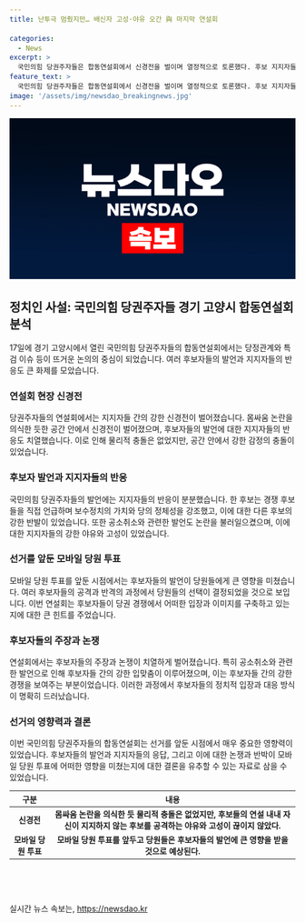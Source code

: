 ```yaml
---
title: 난투극 멈췄지만… 배신자 고성·야유 오간 與 마지막 연설회

categories:
  - News
excerpt: >
  국민의힘 당권주자들은 합동연설회에서 신경전을 벌이며 열정적으로 토론했다. 후보 지지자들의 열정은 뜨거웠고, 후보들은 서로를 비난하며 경쟁했다. 나경원은 대통령 탄핵 방치 우려를 제기했고, 원희룡은 한동훈을 특검에 대한 현실적인 필요성을 강조했다. 후보들은 자신의 관점을 강조하고, 신경전은 공격과 비판의 공간으로 변모했다. 물리적 충돌은 없었지만 강한 입장 차이가 드러났다.
feature_text: >
  국민의힘 당권주자들은 합동연설회에서 신경전을 벌이며 열정적으로 토론했다. 후보 지지자들의 열정은 뜨거웠고, 후보들은 서로를 비난하며 경쟁했다. 나경원은 대통령 탄핵 방치 우려를 제기했고, 원희룡은 한동훈을 특검에 대한 현실적인 필요성을 강조했다. 후보들은 자신의 관점을 강조하고, 신경전은 공격과 비판의 공간으로 변모했다. 물리적 충돌은 없었지만 강한 입장 차이가 드러났다.
image: '/assets/img/newsdao_breakingnews.jpg'
---
```


<p><img src="/assets/img/newsdao_breakingnews.jpg" alt="ontimetimes 속보" /></p>

<h2 data-ke-size="size26">정치인 사설: 국민의힘 당권주자들 경기 고양시 합동연설회 분석</h2>

<p data-ke-size="size16">17일에 경기 고양시에서 열린 국민의힘 당권주자들의 합동연설회에서는 당정관계와 특검 이슈 등이 뜨거운 논의의 중심이 되었습니다. 여러 후보자들의 발언과 지지자들의 반응도 큰 화제를 모았습니다.</p>

<h3>연설회 현장 신경전</h3>

<p data-ke-size="size16">당권주자들의 연설회에서는 지지자들 간의 강한 신경전이 벌어졌습니다. 몸싸움 논란을 의식한 듯한 공간 안에서 신경전이 벌어졌으며, 후보자들의 발언에 대한 지지자들의 반응도 치열했습니다. 이로 인해 물리적 충돌은 없었지만, 공간 안에서 강한 감정의 충돌이 있었습니다.</p>

<h3>후보자 발언과 지지자들의 반응</h3>

<p data-ke-size="size16">국민의힘 당권주자들의 발언에는 지지자들의 반응이 분분했습니다. 한 후보는 경쟁 후보들을 직접 언급하며 보수정치의 가치와 당의 정체성을 강조했고, 이에 대한 다른 후보의 강한 반발이 있었습니다. 또한 공소취소와 관련한 발언도 논란을 불러일으켰으며, 이에 대한 지지자들의 강한 야유와 고성이 있었습니다.</p>

<h3>선거를 앞둔 모바일 당원 투표</h3>

<p data-ke-size="size16">모바일 당원 투표를 앞둔 시점에서는 후보자들의 발언이 당원들에게 큰 영향을 미쳤습니다. 여러 후보자들의 공격과 반격의 과정에서 당원들의 선택이 결정되었을 것으로 보입니다. 이번 연설회는 후보자들이 당권 경쟁에서 어떠한 입장과 이미지를 구축하고 있는지에 대한 큰 힌트를 주었습니다.</p>

<h3>후보자들의 주장과 논쟁</h3>

<p data-ke-size="size16">연설회에서는 후보자들의 주장과 논쟁이 치열하게 벌어졌습니다. 특히 공소취소와 관련한 발언으로 인해 후보자들 간의 강한 입맞춤이 이루어졌으며, 이는 후보자들 간의 강한 경쟁을 보여주는 부분이었습니다. 이러한 과정에서 후보자들의 정치적 입장과 대응 방식이 명확히 드러났습니다.</p>

<h3>선거의 영향력과 결론</h3>

<p data-ke-size="size16">이번 국민의힘 당권주자들의 합동연설회는 선거를 앞둔 시점에서 매우 중요한 영향력이 있었습니다. 후보자들의 발언과 지지자들의 응답, 그리고 이에 대한 논쟁과 반박이 모바일 당원 투표에 어떠한 영향을 미쳤는지에 대한 결론을 유추할 수 있는 자료로 삼을 수 있었습니다.</p>

<table>
  <thead>
    <tr>
      <th>구분</th>
      <th>내용</th>
    </tr>
  </thead>
  <tbody>
    <tr>
      <td style="text-align: center; height: 17px;"><b>신경전</b></td>
      <td style="text-align: center; height: 17px;"><b>몸싸움 논란을 의식한 듯 물리적 충돌은 없었지만, 후보들의 연설 내내 자신이 지지하지 않는 후보를 공격하는 야유와 고성이 끊이지 않았다.</b></td>
    </tr>
    <tr>
      <td style="text-align: center; height: 17px;"><b>모바일 당원 투표</b></td>
      <td style="text-align: center; height: 17px;"><b>모바일 당원 투표를 앞두고 당원들은 후보자들의 발언에 큰 영향을 받을 것으로 예상된다.</b></td>
    </tr>
  </tbody>
</table>

<p data-ke-size="size16">&nbsp;</p>

<p data-ke-size="size16">&nbsp;</p>
실시간 뉴스 속보는, <a href="https://newsdao.kr" rel="dofollow">https://newsdao.kr</a>


